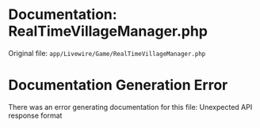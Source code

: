 # Documentation: RealTimeVillageManager.php

Original file: `app/Livewire/Game/RealTimeVillageManager.php`

# Documentation Generation Error

There was an error generating documentation for this file: Unexpected API response format